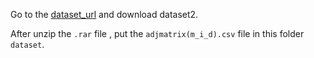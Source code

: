 Go to the [dataset_url](http://39.106.16.168:8017/download) and download dataset2. 


After unzip the `.rar` file , put the `adjmatrix(m_i_d).csv` file in this folder `dataset`. 
